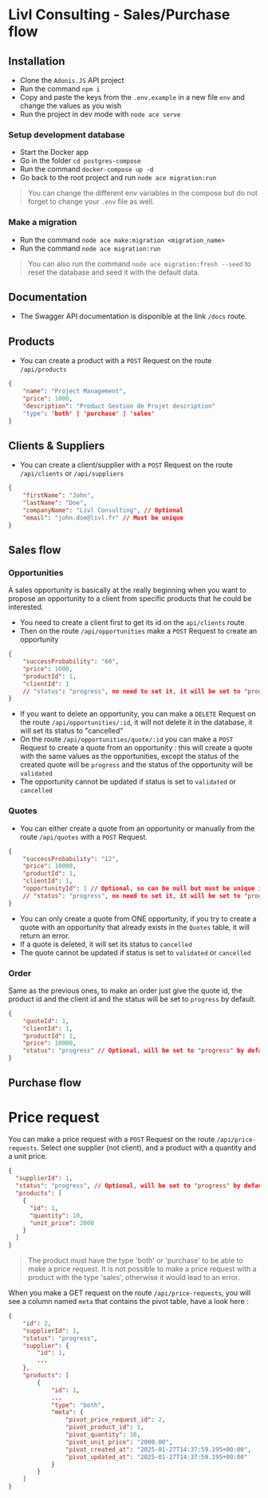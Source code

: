 # Livl Consulting - Sales/Purchase flow

## Installation

- Clone the `Adonis.JS` API project
- Run the command `npm i`
- Copy and paste the keys from the `.env.example` in a new file `env` and change the values as you wish
- Run the project in dev mode with `node ace serve`

### Setup development database

- Start the Docker app
- Go in the folder `cd postgres-compose`
- Run the command `docker-compose up -d`
- Go back to the root project and run `node ace migration:run`

> You can change the different env variables in the compose but do not forget to change your `.env` file as well.

### Make a migration

- Run the command `node ace make:migration <migration_name>`
- Run the command `node ace migration:run`

> You can also run the command `node ace migration:fresh --seed` to reset the database and seed it with the default data.

## Documentation

- The Swagger API documentation is disponible at the link `/docs` route.

## Products

- You can create a product with a `POST` Request on the route `/api/products`
```json
{
    "name": "Project Management",
    "price": 1000,
    "description": "Product Gestion de Projet description"
    "type": 'both' | 'purchase' | 'sales'
}
```

## Clients & Suppliers 

- You can create a client/supplier with a `POST` Request on the route `/api/clients` or `/api/suppliers`

```json
{
    "firstName": "John",
    "lastName": "Doe",
    "companyName": "Livl Consulting", // Optional
    "email": "john.doe@livl.fr" // Must be unique
}
```

## Sales flow

### Opportunities

A sales opportunity is basically at the really beginning when you want to propose an opportunity to a client from specific products that he could be interested.

- You need to create a client first to get its id on the `api/clients` route
- Then on the route `/api/opportunities` make a `POST` Request to create an opportunity
```json
{
    "successProbability": "60",
    "price": 1000,
    "productId": 1,
    "clientId": 1
    // "status": "progress", no need to set it, it will be set to "progress" by default
}
```
- If you want to delete an opportunity, you can make a `DELETE` Request on the route `/api/opportunities/:id`, it will not delete it in the database, it will set its status to "cancelled"
- On the route `/api/opportunities/quote/:id` you can make a `POST` Request to create a quote from an opportunity : this will create a quote with the same values as the opportunities, except the status of the created quote will be `progress` and the status of the opportunity will be `validated`
- The opportunity cannot be updated if status is set to `validated` or `cancelled`

### Quotes

- You can either create a quote from an opportunity or manually from the route `/api/quotes` with a `POST` Request.
```json
{
    "successProbability": "12",
    "price": 10000,
    "productId": 1,
    "clientId": 1,
    "opportunityId": 1 // Optional, so can be null but must be unique if used
    // "status": "progress", no need to set it, it will be set to "progress" by default
}
```
- You can only create a quote from ONE opportunity, if you try to create a quote with an opportunity that already exists in the `Quotes` table, it will return an error.
- If a quote is deleted, it will set its status to `cancelled`
- The quote cannot be updated if status is set to `validated` or `cancelled`

### Order 

Same as the previous ones, to make an order just give the quote id, the product id and the client id and the status will be set to `progress` by default.

```json
{
    "quoteId": 1,
    "clientId": 1,
    "productId": 1,
    "price": 10000,
    "status": "progress" // Optional, will be set to "progress" by default
}
```

## Purchase flow

# Price request

You can make a price request with a `POST` Request on the route `/api/price-requests`. Select one supplier (not client), and a product with a quantity and a unit price.

```json
{
  "supplierId": 1,
  "status": "progress", // Optional, will be set to "progress" by default
  "products": [
    {
      "id": 1,
      "quantity": 10,
      "unit_price": 2000
    }
  ]
}
```

> The product must have the type 'both' or 'purchase' to be able to make a price request. It is not possible to make a price request with a product with the type 'sales', otherwise it would lead to an error.

When you make a GET request on the route `/api/price-requests`, you will see a column named `meta` that contains the pivot table, have a look here :
```json
{
    "id": 2,
    "supplierId": 1,
    "status": "progress",
    "supplier": {
        "id": 1,
        ...
    },
    "products": [
        {
            "id": 1,
            ...
            "type": "both",
            "meta": {
                "pivot_price_request_id": 2,
                "pivot_product_id": 1,
                "pivot_quantity": 10,
                "pivot_unit_price": "2000.00",
                "pivot_created_at": "2025-01-27T14:37:59.195+00:00",
                "pivot_updated_at": "2025-01-27T14:37:59.195+00:00"
            }
        }
    ]
}
```